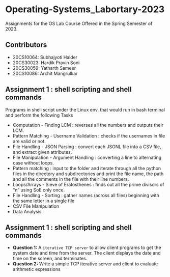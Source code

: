 # Operating-Systems_Labortary-2023
Assignments for the OS Lab Course Offered in the Spring Semester of 2023.

## Contributors
- 20CS10064: Subhajyoti Halder
- 20CS30023: Hardik Pravin Soni
- 20CS30059: Yatharth Sameer
- 20CS10086: Archit Mangrulkar

## Assignment 1 : shell scripting and shell commands
Programs in shell script under the Linux env. that would run in bash terminal and perform the following Tasks
- Computation - Finding LCM : reverses all the numbers and outputs their LCM.
- Pattern Matching - Username Validation : checks if the usernames in file are valid or not.
- File Handling - JSON Parsing : convert each JSONL file into a CSV file, and extract given attributes.
- File Manipulation - Argument Handling : converting a line to alternating case without loops.
- Pattern matching : input to the folder and iterate through all the python files in the directory and subdirectories and print the file name, the path and all the comments in the file with their line numbers.
- Loops/Arrays - Sieve of Eratosthenes : finds out all the prime divisors of “n” using SoE only once.
- File Handling - Sorting :  gather names (across all files) beginning with the same letter in a single file
- CSV File Manipulation
- Data Analysis

## Assignment 1 : shell scripting and shell commands
- **Question 1:** A <code>iterative TCP server</code> to allow client programs to get the system date and time from the server. The client displays the date and time on the screen, and terminates.
- **Question 2:** Write a simple TCP iterative server and client to evaluate arithmetic expressions

<!-- .
## Instruction
- **Create virtual environment**
```bash
sudo pip install virtualenv      # This may already be installed
virtualenv .env                  # Create a virtual environment
```
- **Run** start.sh **bash To Start Web Application**
```bash
./start.sh                       # All neccessary library will be downloaded
```
- **Open http://127.0.0.1:8000 in  your browser**
. -->

